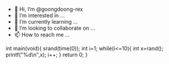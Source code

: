 - 👋 Hi, I’m @goongdoong-rex
- 👀 I’m interested in ...
- 🌱 I’m currently learning ...
- 💞️ I’m looking to collaborate on ...
- 📫 How to reach me ...

<!---
goongdoong-rex/goongdoong-rex is a ✨ special ✨ repository because its `README.md` (this file) appears on your GitHub profile.
You can click the Preview link to take a look at your changes.
--->
int main(void){
    srand(time(0));
    int i=1;
    while(i<=10){
    	int x=rand();
        printf("%d\n",x);
        i++;
    }
    return 0;
}
